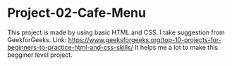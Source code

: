 # Project-02-Cafe-Menu
This project is made by using basic HTML and CSS. I take suggestion from GeekforGeeks. 
Link: https://www.geeksforgeeks.org/top-10-projects-for-beginners-to-practice-html-and-css-skills/
It helps me a lot to make this begginer level project.
